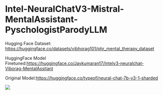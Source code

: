 # Intel-NeuralChatV3-Mistral-MentalAssistant-PyschologistParodyLLM
Hugging Face Dataset: https://huggingface.co/datasets/vibhorag101/phr_mental_therapy_dataset

HuggingFace Model Finetuned:https://huggingface.co/Jaykumaran17/Intelv3-neuralchat-Viborag-MentalAssitant

Original Model:https://huggingface.co/typeof/neural-chat-7b-v3-1-sharded

<img src="https://github.com/Jaykumaran/Intel-NeuralChatV3-Mistral-MentalAssistant-PyschologistParodyLLM/blob/main/Screenshot%202023-11-24%20160949.png">
